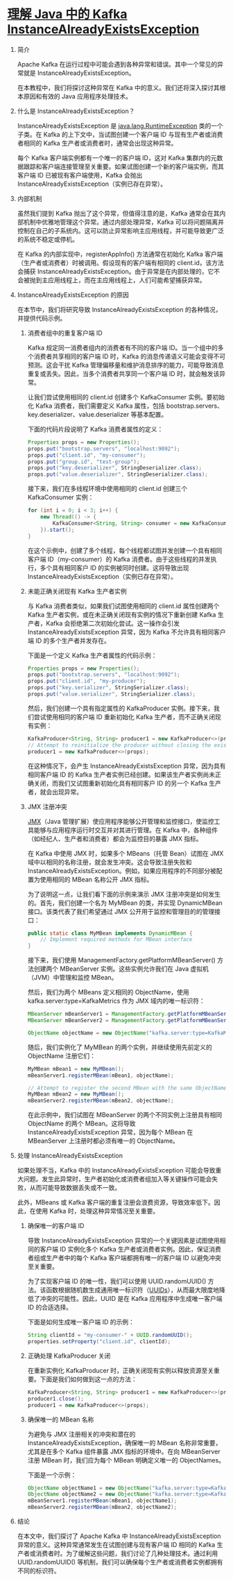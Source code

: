 # [理解 Java 中的 Kafka InstanceAlreadyExistsException](https://www.baeldung.com/kafka-instancealreadyexistsexception)

1. 简介

    Apache Kafka 在运行过程中可能会遇到各种异常和错误。其中一个常见的异常就是 InstanceAlreadyExistsException。

    在本教程中，我们将探讨这种异常在 Kafka 中的意义。我们还将深入探讨其根本原因和有效的 Java 应用程序处理技术。

2. 什么是 InstanceAlreadyExistsException？

    InstanceAlreadyExistsException 是 [java.lang.RuntimeException](https://www.baeldung.com/java-checked-unchecked-exceptions) 类的一个子类。在 Kafka 的上下文中，当试图创建一个客户端 ID 与现有生产者或消费者相同的 Kafka 生产者或消费者时，通常会出现这种异常。

    每个 Kafka 客户端实例都有一个唯一的客户端 ID，这对 Kafka 集群内的元数据跟踪和客户端连接管理至关重要。如果试图创建一个新的客户端实例，而其客户端 ID 已被现有客户端使用，Kafka 会抛出 InstanceAlreadyExistsException（实例已存在异常）。

3. 内部机制

    虽然我们提到 Kafka 抛出了这个异常，但值得注意的是，Kafka 通常会在其内部机制中优雅地管理这个异常。通过内部处理异常，Kafka 可以将问题隔离并控制在自己的子系统内。这可以防止异常影响主应用线程，并可能导致更广泛的系统不稳定或停机。

    在 Kafka 的内部实现中，registerAppInfo() 方法通常在初始化 Kafka 客户端（生产者或消费者）时被调用。假设现有的客户端有相同的 client.id，该方法会捕获 InstanceAlreadyExistsException。由于异常是在内部处理的，它不会被抛到主应用线程上，而在主应用线程上，人们可能希望捕获异常。

4. InstanceAlreadyExistsException 的原因

    在本节中，我们将研究导致 InstanceAlreadyExistsException 的各种情况，并提供代码示例。

    1. 消费者组中的重复客户端 ID

        Kafka 规定同一消费者组内的消费者有不同的客户端 ID。当一个组中的多个消费者共享相同的客户端 ID 时，Kafka 的消息传递语义可能会变得不可预测。这会干扰 Kafka 管理偏移量和维护消息排序的能力，可能导致消息重复或丢失。因此，当多个消费者共享同一个客户端 ID 时，就会触发该异常。

        让我们尝试使用相同的 client.id 创建多个 KafkaConsumer 实例。要初始化 Kafka 消费者，我们需要定义 Kafka 属性，包括 bootstrap.servers、key.deserializer、value.deserializer 等基本配置。

        下面的代码片段说明了 Kafka 消费者属性的定义：

        ```java
        Properties props = new Properties();
        props.put("bootstrap.servers", "localhost:9092");
        props.put("client.id", "my-consumer");
        props.put("group.id", "test-group");
        props.put("key.deserializer", StringDeserializer.class);
        props.put("value.deserializer", StringDeserializer.class);
        ```

        接下来，我们在多线程环境中使用相同的 client.id 创建三个 KafkaConsumer 实例：

        ```java
        for (int i = 0; i < 3; i++) {
            new Thread(() -> {
                KafkaConsumer<String, String> consumer = new KafkaConsumer<>(props)
            }).start();
        }
        ```

        在这个示例中，创建了多个线程，每个线程都试图并发创建一个具有相同客户端 ID（my-consumer）的 Kafka 消费者。由于这些线程的并发执行，多个具有相同客户 ID 的实例被同时创建。这将导致出现 InstanceAlreadyExistsException（实例已存在异常）。

    2. 未能正确关闭现有 Kafka 生产者实例

        与 Kafka 消费者类似，如果我们试图使用相同的 client.id 属性创建两个 Kafka 生产者实例，或在未正确关闭现有实例的情况下重新创建 Kafka 生产者，Kafka 会拒绝第二次初始化尝试。这一操作会引发 InstanceAlreadyExistsException 异常，因为 Kafka 不允许具有相同客户端 ID 的多个生产者并发存在。

        下面是一个定义 Kafka 生产者属性的代码示例：

        ```java
        Properties props = new Properties();
        props.put("bootstrap.servers", "localhost:9092");
        props.put("client.id", "my-producer");
        props.put("key.serializer", StringSerializer.class);
        props.put("value.serializer", StringSerializer.class);
        ```

        然后，我们创建一个具有指定属性的 KafkaProducer 实例。接下来，我们尝试使用相同的客户端 ID 重新初始化 Kafka 生产者，而不正确关闭现有实例：

        ```java
        KafkaProducer<String, String> producer1 = new KafkaProducer<>(props);
        // Attempt to reinitialize the producer without closing the existing one
        producer1 = new KafkaProducer<>(props);
        ```

        在这种情况下，会产生 InstanceAlreadyExistsException 异常，因为具有相同客户端 ID 的 Kafka 生产者实例已经创建。如果该生产者实例尚未正确关闭，而我们又试图重新初始化具有相同客户 ID 的另一个 Kafka 生产者，就会出现异常。

    3. JMX 注册冲突

        [JMX](https://www.baeldung.com/java-management-extensions)（Java 管理扩展）使应用程序能够公开管理和监控接口，使监控工具能够与应用程序运行时交互并对其进行管理。在 Kafka 中，各种组件（如经纪人、生产者和消费者）都会为监控目的暴露 JMX 指标。

        在 Kafka 中使用 JMX 时，如果多个 MBeans（托管 Bean）试图在 JMX 域中以相同的名称注册，就会发生冲突。这会导致注册失败和 InstanceAlreadyExistsException。例如，如果应用程序的不同部分被配置为使用相同的 MBean 名称公开 JMX 指标。

        为了说明这一点，让我们看下面的示例来演示 JMX 注册冲突是如何发生的。首先，我们创建一个名为 MyMBean 的类，并实现 DynamicMBean 接口。该类代表了我们希望通过 JMX 公开用于监控和管理目的的管理接口：

        ```java
        public static class MyMBean implements DynamicMBean {
            // Implement required methods for MBean interface
        }
        ```

        接下来，我们使用 ManagementFactory.getPlatformMBeanServer() 方法创建两个 MBeanServer 实例。这些实例允许我们在 Java 虚拟机（JVM）中管理和监控 MBean。

        然后，我们为两个 MBeans 定义相同的 ObjectName，使用 kafka.server:type=KafkaMetrics 作为 JMX 域内的唯一标识符：

        ```java
        MBeanServer mBeanServer1 = ManagementFactory.getPlatformMBeanServer();
        MBeanServer mBeanServer2 = ManagementFactory.getPlatformMBeanServer();

        ObjectName objectName = new ObjectName("kafka.server:type=KafkaMetrics");
        ```

        随后，我们实例化了 MyMBean 的两个实例，并继续使用先前定义的 ObjectName 注册它们：

        ```java
        MyMBean mBean1 = new MyMBean();
        mBeanServer1.registerMBean(mBean1, objectName);

        // Attempt to register the second MBean with the same ObjectName
        MyMBean mBean2 = new MyMBean();
        mBeanServer2.registerMBean(mBean2, objectName);
        ```

        在此示例中，我们试图在 MBeanServer 的两个不同实例上注册具有相同 ObjectName 的两个 MBean。这将导致 InstanceAlreadyExistsException 异常，因为每个 MBean 在 MBeanServer 上注册时都必须有唯一的 ObjectName。

5. 处理 InstanceAlreadyExistsException

    如果处理不当，Kafka 中的 InstanceAlreadyExistsException 可能会导致重大问题。发生此异常时，生产者初始化或消费者组加入等关键操作可能会失败，从而可能导致数据丢失或不一致。

    此外，MBeans 或 Kafka 客户端的重复注册会浪费资源，导致效率低下。因此，在使用 Kafka 时，处理这种异常情况至关重要。

    1. 确保唯一的客户端 ID

        导致 InstanceAlreadyExistsException 异常的一个关键因素是试图使用相同的客户端 ID 实例化多个 Kafka 生产者或消费者实例。因此，保证消费者组或生产者中的每个 Kafka 客户端都拥有唯一的客户端 ID 以避免冲突至关重要。

        为了实现客户端 ID 的唯一性，我们可以使用 UUID.randomUUID() 方法。该函数根据随机数生成通用唯一标识符（[UUIDs](https://www.baeldung.com/java-uuid)），从而最大限度地降低了冲突的可能性。因此，UUID 是在 Kafka 应用程序中生成唯一客户端 ID 的合适选择。

        下面是如何生成唯一客户端 ID 的示例：

        ```java
        String clientId = "my-consumer-" + UUID.randomUUID();
        properties.setProperty("client.id", clientId);
        ```

    2. 正确处理 KafkaProducer 关闭

        在重新实例化 KafkaProducer 时，正确关闭现有实例以释放资源至关重要。下面是我们如何做到这一点的方法：

        ```java
        KafkaProducer<String, String> producer1 = new KafkaProducer<>(props);
        producer1.close();
        producer1 = new KafkaProducer<>(props);
        ```

    3. 确保唯一的 MBean 名称

        为避免与 JMX 注册相关的冲突和潜在的 InstanceAlreadyExistsException，确保唯一的 MBean 名称非常重要，尤其是在多个 Kafka 组件暴露 JMX 指标的环境中。在向 MBeanServer 注册 MBean 时，我们应为每个 MBean 明确定义唯一的 ObjectNames。

        下面是一个示例：

        ```java
        ObjectName objectName1 = new ObjectName("kafka.server:type=KafkaMetrics,id=metric1");
        ObjectName objectName2 = new ObjectName("kafka.server:type=KafkaMetrics,id=metric2");
        mBeanServer1.registerMBean(mBean1, objectName1);
        mBeanServer2.registerMBean(mBean2, objectName2);
        ```

6. 结论

    在本文中，我们探讨了 Apache Kafka 中 InstanceAlreadyExistsException 异常的意义。这种异常通常发生在试图创建与现有客户端 ID 相同的 Kafka 生产者或消费者时。为了缓解这些问题，我们讨论了几种处理技术。通过利用 UUID.randomUUID() 等机制，我们可以确保每个生产者或消费者实例都拥有不同的标识符。
